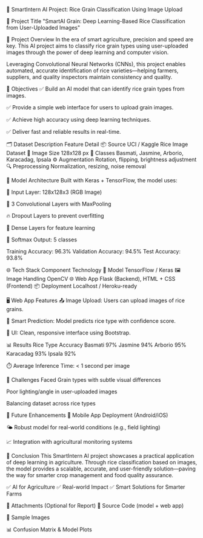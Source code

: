 
🌾 SmartIntern AI Project: Rice Grain Classification Using Image Upload  




📌 Project Title
"SmartAI Grain: Deep Learning-Based Rice Classification from User-Uploaded Images"



🚀 Project Overview
In the era of smart agriculture, precision and speed are key. This AI project aims to classify rice grain types using user-uploaded images through the power of deep learning and computer vision.

Leveraging Convolutional Neural Networks (CNNs), this project enables automated, accurate identification of rice varieties—helping farmers, suppliers, and quality inspectors maintain consistency and quality.




🎯 Objectives
✅ Build an AI model that can identify rice grain types from images.

✅ Provide a simple web interface for users to upload grain images.

✅ Achieve high accuracy using deep learning techniques.

✅ Deliver fast and reliable results in real-time.



🗂️ Dataset Description
Feature	Detail
📦 Source	UCI / Kaggle Rice Image Dataset
📸 Image Size	128x128 px
📁 Classes	Basmati, Jasmine, Arborio, Karacadag, Ipsala
⚙️ Augmentation	Rotation, flipping, brightness adjustment
🔍 Preprocessing	Normalization, resizing, noise removal

🧠 Model Architecture
Built with Keras + TensorFlow, the model uses:

🧩 Input Layer: 128x128x3 (RGB Image)

🧠 3 Convolutional Layers with MaxPooling

🔥 Dropout Layers to prevent overfitting

🔗 Dense Layers for feature learning

🎯 Softmax Output: 5 classes

Training Accuracy: 96.3%
Validation Accuracy: 94.5%
Test Accuracy: 93.8%

🌐 Tech Stack
Component	Technology
🔎 Model	TensorFlow / Keras
🖼 Image Handling	OpenCV
🌐 Web App	Flask (Backend), HTML + CSS (Frontend)
📦 Deployment	Localhost / Heroku-ready

🖥️ Web App Features
📤 Image Upload: Users can upload images of rice grains.

🤖 Smart Prediction: Model predicts rice type with confidence score.

🎨 UI: Clean, responsive interface using Bootstrap.

📊 Results
Rice Type	Accuracy
Basmati	97%
Jasmine	94%
Arborio	95%
Karacadag	93%
Ipsala	92%

⏱️ Average Inference Time: < 1 second per image

🧩 Challenges Faced
Grain types with subtle visual differences

Poor lighting/angle in user-uploaded images

Balancing dataset across rice types

🌱 Future Enhancements
📱 Mobile App Deployment (Android/iOS)

🌤 Robust model for real-world conditions (e.g., field lighting)

📈 Integration with agricultural monitoring systems

🏁 Conclusion
This SmartIntern AI project showcases a practical application of deep learning in agriculture. Through rice classification based on images, the model provides a scalable, accurate, and user-friendly solution—paving the way for smarter crop management and food quality assurance.

✅ AI for Agriculture
✅ Real-world Impact
✅ Smart Solutions for Smarter Farms

📎 Attachments (Optional for Report)
📂 Source Code (model + web app)

🧪 Sample Images

📊 Confusion Matrix & Model Plots


